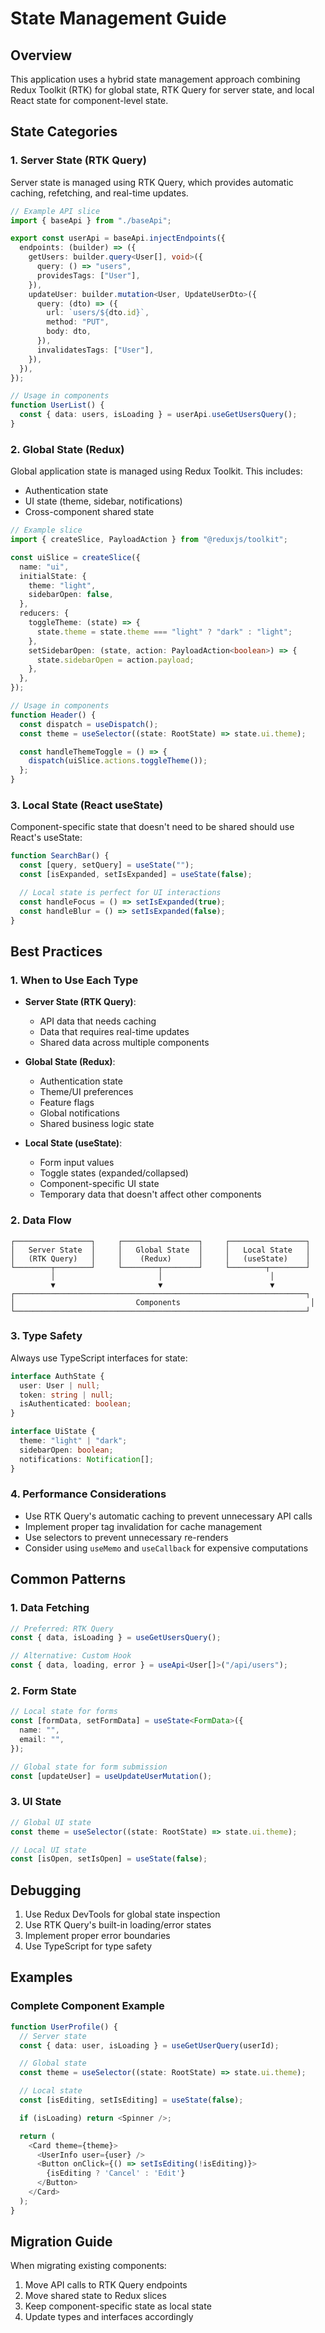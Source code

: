 # State Management Guide

## Overview

This application uses a hybrid state management approach combining Redux Toolkit (RTK) for global state, RTK Query for server state, and local React state for component-level state.

## State Categories

### 1. Server State (RTK Query)

Server state is managed using RTK Query, which provides automatic caching, refetching, and real-time updates.

```typescript
// Example API slice
import { baseApi } from "./baseApi";

export const userApi = baseApi.injectEndpoints({
  endpoints: (builder) => ({
    getUsers: builder.query<User[], void>({
      query: () => "users",
      providesTags: ["User"],
    }),
    updateUser: builder.mutation<User, UpdateUserDto>({
      query: (dto) => ({
        url: `users/${dto.id}`,
        method: "PUT",
        body: dto,
      }),
      invalidatesTags: ["User"],
    }),
  }),
});

// Usage in components
function UserList() {
  const { data: users, isLoading } = userApi.useGetUsersQuery();
}
```

### 2. Global State (Redux)

Global application state is managed using Redux Toolkit. This includes:

- Authentication state
- UI state (theme, sidebar, notifications)
- Cross-component shared state

```typescript
// Example slice
import { createSlice, PayloadAction } from "@reduxjs/toolkit";

const uiSlice = createSlice({
  name: "ui",
  initialState: {
    theme: "light",
    sidebarOpen: false,
  },
  reducers: {
    toggleTheme: (state) => {
      state.theme = state.theme === "light" ? "dark" : "light";
    },
    setSidebarOpen: (state, action: PayloadAction<boolean>) => {
      state.sidebarOpen = action.payload;
    },
  },
});

// Usage in components
function Header() {
  const dispatch = useDispatch();
  const theme = useSelector((state: RootState) => state.ui.theme);

  const handleThemeToggle = () => {
    dispatch(uiSlice.actions.toggleTheme());
  };
}
```

### 3. Local State (React useState)

Component-specific state that doesn't need to be shared should use React's useState:

```typescript
function SearchBar() {
  const [query, setQuery] = useState("");
  const [isExpanded, setIsExpanded] = useState(false);

  // Local state is perfect for UI interactions
  const handleFocus = () => setIsExpanded(true);
  const handleBlur = () => setIsExpanded(false);
}
```

## Best Practices

### 1. When to Use Each Type

- **Server State (RTK Query)**:

  - API data that needs caching
  - Data that requires real-time updates
  - Shared data across multiple components

- **Global State (Redux)**:

  - Authentication state
  - Theme/UI preferences
  - Feature flags
  - Global notifications
  - Shared business logic state

- **Local State (useState)**:
  - Form input values
  - Toggle states (expanded/collapsed)
  - Component-specific UI state
  - Temporary data that doesn't affect other components

### 2. Data Flow

```
┌─────────────────┐     ┌─────────────────┐     ┌─────────────────┐
│   Server State  │     │   Global State  │     │   Local State   │
│   (RTK Query)   │     │    (Redux)      │     │   (useState)    │
└────────┬────────┘     └────────┬────────┘     └────────┬────────┘
         │                       │                        │
         ▼                       ▼                        ▼
┌─────────────────────────────────────────────────────────────────┐
│                           Components                             │
└─────────────────────────────────────────────────────────────────┘
```

### 3. Type Safety

Always use TypeScript interfaces for state:

```typescript
interface AuthState {
  user: User | null;
  token: string | null;
  isAuthenticated: boolean;
}

interface UiState {
  theme: "light" | "dark";
  sidebarOpen: boolean;
  notifications: Notification[];
}
```

### 4. Performance Considerations

- Use RTK Query's automatic caching to prevent unnecessary API calls
- Implement proper tag invalidation for cache management
- Use selectors to prevent unnecessary re-renders
- Consider using `useMemo` and `useCallback` for expensive computations

## Common Patterns

### 1. Data Fetching

```typescript
// Preferred: RTK Query
const { data, isLoading } = useGetUsersQuery();

// Alternative: Custom Hook
const { data, loading, error } = useApi<User[]>("/api/users");
```

### 2. Form State

```typescript
// Local state for forms
const [formData, setFormData] = useState<FormData>({
  name: "",
  email: "",
});

// Global state for form submission
const [updateUser] = useUpdateUserMutation();
```

### 3. UI State

```typescript
// Global UI state
const theme = useSelector((state: RootState) => state.ui.theme);

// Local UI state
const [isOpen, setIsOpen] = useState(false);
```

## Debugging

1. Use Redux DevTools for global state inspection
2. Use RTK Query's built-in loading/error states
3. Implement proper error boundaries
4. Use TypeScript for type safety

## Examples

### Complete Component Example

```typescript
function UserProfile() {
  // Server state
  const { data: user, isLoading } = useGetUserQuery(userId);

  // Global state
  const theme = useSelector((state: RootState) => state.ui.theme);

  // Local state
  const [isEditing, setIsEditing] = useState(false);

  if (isLoading) return <Spinner />;

  return (
    <Card theme={theme}>
      <UserInfo user={user} />
      <Button onClick={() => setIsEditing(!isEditing)}>
        {isEditing ? 'Cancel' : 'Edit'}
      </Button>
    </Card>
  );
}
```

## Migration Guide

When migrating existing components:

1. Move API calls to RTK Query endpoints
2. Move shared state to Redux slices
3. Keep component-specific state as local state
4. Update types and interfaces accordingly
